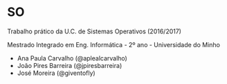 # SO

Trabalho prático da U.C. de Sistemas Operativos (2016/2017)

Mestrado Integrado em Eng. Informática - 2º ano - Universidade do Minho

* Ana Paula Carvalho (@aplealcarvalho)
* João Pires Barreira (@jpiresbarreira)
* José Moreira (@giventofly)
